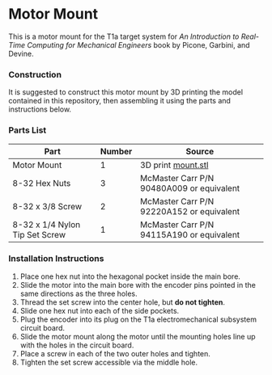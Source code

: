 # Motor Mount

This is a motor mount for the T1a target system for _An Introduction to Real-Time Computing for Mechanical Engineers_ book by Picone, Garbini, and Devine.

### Construction

It is suggested to construct this motor mount by 3D printing the model contained in this repository, then assembling it using the parts and instructions below.

### Parts List

| Part                           | Number | Source                                    |
| ------------------------------ | ------ | ----------------------------------------- |
| Motor Mount                    | 1      | 3D print [mount.stl](mount.stl)           |
| 8-32 Hex Nuts                  | 3      | McMaster Carr P/N 90480A009 or equivalent |
| 8-32 x 3/8 Screw               | 2      | McMaster Carr P/N 92220A152 or equivalent |
| 8-32 x 1/4 Nylon Tip Set Screw | 1      | McMaster Carr P/N 94115A190 or equivalent |

### Installation Instructions

1. Place one hex nut into the hexagonal pocket inside the main bore.
2. Slide the motor into the main bore with the encoder pins pointed in the same directions as the three holes.
3. Thread the set screw into the center hole, but **do not tighten**.
4. Slide one hex nut into each of the side pockets.
5. Plug the encoder into its plug on the T1a electromechanical subsystem circuit board.
6. Slide the motor mount along the motor until the mounting holes line up with the holes in the circuit board.
7. Place a screw in each of the two outer holes and tighten.
8. Tighten the set screw accessible via the middle hole.